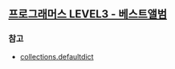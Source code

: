 ## [프로그래머스 LEVEL3 - 베스트앨범](https://programmers.co.kr/learn/courses/30/lessons/42579)

### 참고
- [collections.defaultdict](https://docs.python.org/ko/3/library/collections.html#collections.defaultdict)